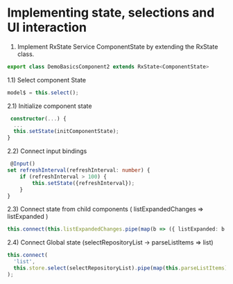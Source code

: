 # Implementing state, selections and UI interaction

1. Implement RxState Service ComponentState by extending the RxState class.

```typescript
export class DemoBasicsComponent2 extends RxState<ComponentState>
```

1.1) Select component State

```typescript
model$ = this.select();
```

2.1) Initialize component state

```typescript
 constructor(...) {
  ...
  this.setState(initComponentState);
}
```

2.2) Connect input bindings

```typescript
 @Input()
set refreshInterval(refreshInterval: number) {
    if (refreshInterval > 100) {
        this.setState({refreshInterval});
    }
}
```

2.3) Connect state from child components ( listExpandedChanges => listExpanded )

```typescript
this.connect(this.listExpandedChanges.pipe(map(b => ({ listExpanded: b }))));
```

2.4) Connect Global state (selectRepositoryList -> parseListItems => list)

```typescript
this.connect(
  'list',
  this.store.select(selectRepositoryList).pipe(map(this.parseListItems))
);
```
